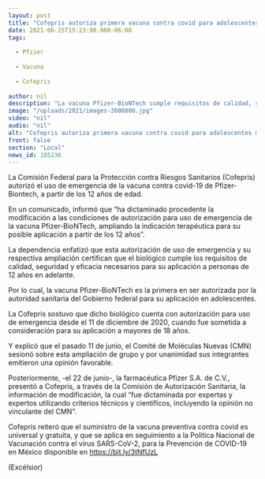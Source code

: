 ```yaml
---
layout: post
title: "Cofepris autoriza primera vacuna contra covid para adolescentes mexicanos"
date: 2021-06-25T15:23:00.000-06:00
tags:
  
  - Pfzier
  
  - Vacuna
  
  - Cofepris
  
author: nil
description: "La vacuna Pfizer-BioNTech cumple requisitos de calidad, seguridad y eficacia necesarios para las personas mayores de 12 años, destacó la Cofepris"
image: "/uploads/2021/images-2600800.jpg"
video: "nil"
audio: "nil"
alt: "Cofepris autoriza primera vacuna contra covid para adolescentes mexicanos"
front: false
section: "Local"
news_id: 185236
---
```


La Comisión Federal para la Protección contra Riesgos Sanitarios (Cofepris) autorizó el uso de emergencia de la vacuna contra covid-19 de Pfizer-Biontech, a partir de los 12 años de edad.

En un comunicado, informó que “ha dictaminado procedente la modificación a las condiciones de autorización para uso de emergencia de la vacuna Pfizer-BioNTech, ampliando la indicación terapéutica para su posible aplicación a partir de los 12 años”.

La dependencia enfatizó que esta autorización de uso de emergencia y su respectiva ampliación certifican que el biológico cumple los requisitos de calidad, seguridad y eficacia necesarios para su aplicación a personas de 12 años en adelante.

Por lo cual, la vacuna Pfizer-BioNTech es la primera en ser autorizada por la autoridad sanitaria del Gobierno federal para su aplicación en adolescentes.

La Cofepris sostuvo que dicho  biológico cuenta con autorización para uso de emergencia desde el 11 de diciembre de 2020, cuando fue sometida a consideración para su aplicación a mayores de 18 años.

Y explicó que el pasado 11 de junio, el Comité de Moléculas Nuevas (CMN) sesionó sobre esta ampliación de grupo y por unanimidad sus integrantes emitieron una opinión favorable.

Posteriormente, -el 22 de junio-, la farmacéutica Pfizer S.A. de C.V., presentó a Cofepris, a través de la Comisión de Autorización Sanitaria, la información de modificación, la cual “fue dictaminada por expertas y expertos utilizando criterios técnicos y científicos, incluyendo la opinión no vinculante del CMN”.

Cofepris reiteró que  el suministro de la vacuna preventiva contra covid es universal y gratuita, y que se aplica en seguimiento a la Política Nacional de Vacunación contra el virus SARS-CoV-2, para la Prevención de COVID-19 en México disponible en https://bit.ly/3tNfUzL

(Excélsior)